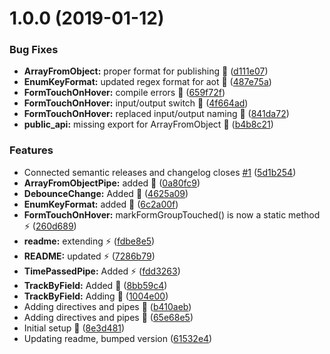 # 1.0.0 (2019-01-12)


### Bug Fixes

* **ArrayFromObject:** proper format for publishing :bug: ([d111e07](https://github.com/Jaspero/ng-helpers/commit/d111e07))
* **EnumKeyFormat:** updated regex format for aot :bug: ([487e75a](https://github.com/Jaspero/ng-helpers/commit/487e75a))
* **FormTouchOnHover:** compile errors :bug: ([659f72f](https://github.com/Jaspero/ng-helpers/commit/659f72f))
* **FormTouchOnHover:** input/output switch :bug: ([4f664ad](https://github.com/Jaspero/ng-helpers/commit/4f664ad))
* **FormTouchOnHover:** replaced input/output naming :hammer: ([841da72](https://github.com/Jaspero/ng-helpers/commit/841da72))
* **public_api:** missing export for ArrayFromObject :bug: ([b4b8c21](https://github.com/Jaspero/ng-helpers/commit/b4b8c21))


### Features

* Connected semantic releases and changelog closes [#1](https://github.com/Jaspero/ng-helpers/issues/1) ([5d1b254](https://github.com/Jaspero/ng-helpers/commit/5d1b254))
* **ArrayFromObjectPipe:** added :tada: ([0a80fc9](https://github.com/Jaspero/ng-helpers/commit/0a80fc9))
* **DebounceChange:** Added :tada: ([4625a09](https://github.com/Jaspero/ng-helpers/commit/4625a09))
* **EnumKeyFormat:** added :tada: ([6c2a00f](https://github.com/Jaspero/ng-helpers/commit/6c2a00f))
* **FormTouchOnHover:** markFormGroupTouched() is now a static method :zap: ([260d689](https://github.com/Jaspero/ng-helpers/commit/260d689))
* **readme:** extending :zap: ([fdbe8e5](https://github.com/Jaspero/ng-helpers/commit/fdbe8e5))
* **README:** updated :zap: ([7286b79](https://github.com/Jaspero/ng-helpers/commit/7286b79))
* **TimePassedPipe:** Added :zap: ([fdd3263](https://github.com/Jaspero/ng-helpers/commit/fdd3263))
* **TrackByField:** Added :tada: ([8bb59c4](https://github.com/Jaspero/ng-helpers/commit/8bb59c4))
* **TrackByField:** Adding :construction: ([1004e00](https://github.com/Jaspero/ng-helpers/commit/1004e00))
* Adding directives and pipes :construction: ([b410aeb](https://github.com/Jaspero/ng-helpers/commit/b410aeb))
* Adding directives and pipes :construction: ([65e68e5](https://github.com/Jaspero/ng-helpers/commit/65e68e5))
* Initial setup :tada: ([8e3d481](https://github.com/Jaspero/ng-helpers/commit/8e3d481))
* Updating readme, bumped version ([61532e4](https://github.com/Jaspero/ng-helpers/commit/61532e4))

